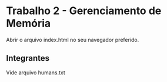 Trabalho 2 - Gerenciamento de Memória
======================================

Abrir o arquivo index.html no seu navegador preferido.


Integrantes
-----------

Vide arquivo humans.txt